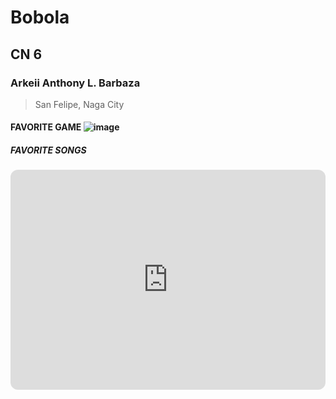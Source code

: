# Bobola
## CN 6
### Arkeii Anthony L. Barbaza
> San Felipe, Naga City
####  FAVORITE GAME ![image](https://github.com/user-attachments/assets/22a2ade2-8408-477e-a3f4-45166c305ee6)
##### FAVORITE SONGS 
<iframe style="border-radius:12px" src="https://open.spotify.com/embed/track/5Ro6MdZGgce4PEuaFCJYPq?utm_source=generator" width="100%" height="352" frameBorder="0" allowfullscreen="" allow="autoplay; clipboard-write; encrypted-media; fullscreen; picture-in-picture" loading="lazy"></iframe>
